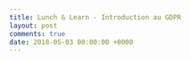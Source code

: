 ```yaml
---
title: Lunch & Learn - Introduction au GDPR
layout: post
comments: true
date: 2018-05-03 00:00:00 +0000
---
```

